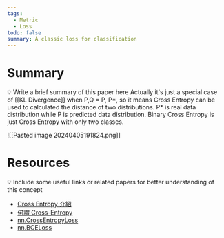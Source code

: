 ```yaml
---
tags:
  - Metric
  - Loss
todo: false
summary: A classic loss for classification
---
```

# Summary
💡 Write a brief summary of this paper here
Actually it's just a special case of [[KL Divergence]] when P,Q = P, P*, so it means Cross Entropy can be used to calculated the distance of two distributions. 
P* is real data distribution while P is predicted data distribution.
Binary Cross Entropy is just Cross Entropy with only two classes.

![[Pasted image 20240405191824.png]]
# Resources
💡 Include some useful links or related papers for better understanding of this concept
- [Cross Entropy 介紹](https://hackmd.io/PjUEbxbeSA2qNbRupRzYMw)
- [何謂 Cross-Entropy](https://r23456999.medium.com/%E4%BD%95%E8%AC%82-cross-entropy-%E4%BA%A4%E5%8F%89%E7%86%B5-b6d4cef9189d)
- [nn.CrossEntropyLoss](https://pytorch.org/docs/stable/generated/torch.nn.CrossEntropyLoss.html)
- [nn.BCELoss](https://pytorch.org/docs/stable/generated/torch.nn.BCELoss.html)